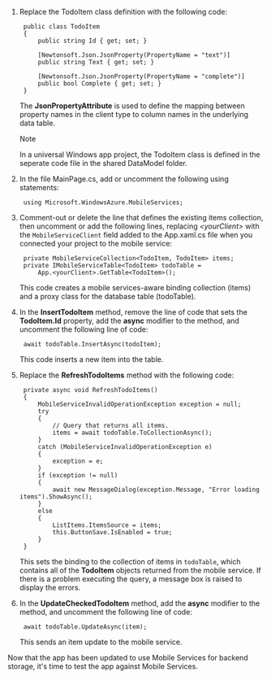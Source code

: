 
1. Replace the TodoItem class definition with the following code: 
   
        public class TodoItem
        {
            public string Id { get; set; }
   
            [Newtonsoft.Json.JsonProperty(PropertyName = "text")]  
            public string Text { get; set; }
   
            [Newtonsoft.Json.JsonProperty(PropertyName = "complete")]  
            public bool Complete { get; set; }
        }
   
    The **JsonPropertyAttribute** is used to define the mapping between property names in the client type to column names in the underlying data table.
   
   > [!NOTE]
   > In a universal Windows app project, the TodoItem class is defined in the seperate code file in the shared DataModel folder.
   > 
2. In the file MainPage.cs, add or uncomment the following using statements: 
   
        using Microsoft.WindowsAzure.MobileServices;
3. Comment-out or delete the line that defines the existing items collection, then uncomment or add the following lines, replacing *&lt;yourClient&gt;* with the `MobileServiceClient` field added to the App.xaml.cs file when you connected your project to the mobile service: 
   
        private MobileServiceCollection<TodoItem, TodoItem> items;
        private IMobileServiceTable<TodoItem> todoTable = 
            App.<yourClient>.GetTable<TodoItem>();
   
    This code creates a mobile services-aware binding collection (items) and a proxy class for the database table (todoTable). 
4. In the **InsertTodoItem** method, remove the line of code that sets the **TodoItem.Id** property, add the **async** modifier to the method, and uncomment the following line of code: 
   
        await todoTable.InsertAsync(todoItem);

    This code inserts a new item into the table. 

1. Replace the **RefreshTodoItems** method with the following code: 
   
        private async void RefreshTodoItems()
        {
            MobileServiceInvalidOperationException exception = null;
            try
            {
                // Query that returns all items.   
                items = await todoTable.ToCollectionAsync();             
            }
            catch (MobileServiceInvalidOperationException e)
            {
                exception = e;
            }
            if (exception != null)
            {
                await new MessageDialog(exception.Message, "Error loading items").ShowAsync();
            }
            else
            {
                ListItems.ItemsSource = items;
                this.ButtonSave.IsEnabled = true;
            }    
        }
   
    This sets the binding to the collection of items in `todoTable`, which contains all of the **TodoItem** objects returned from the mobile service. If there is a problem executing the query, a message box is raised to display the errors. 
2. In the **UpdateCheckedTodoItem** method, add the **async** modifier to the method, and uncomment the following line of code: 
   
        await todoTable.UpdateAsync(item);
   
    This sends an item update to the mobile service. 

Now that the app has been updated to use Mobile Services for backend storage, it's time to test the app against Mobile Services.

